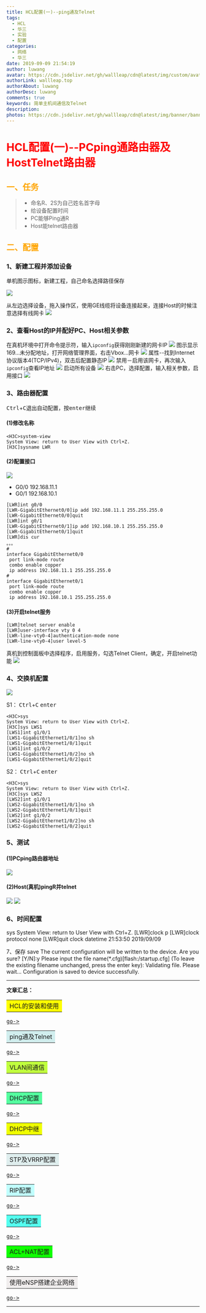 ```yaml
---
title: HCL配置(一)--ping通及Telnet
tags:
  - HCL
  - 华三
  - 实验
  - 配置
categories:
  - 网络
  - 华三
date: 2019-09-09 21:54:19
author: luwang
avatar: https://cdn.jsdelivr.net/gh/wallleap/cdn@latest/img/custom/avatar.jpg
authorLink: wallleap.top
authorAbout: luwang
authorDesc: luwang
comments: true
keywords: 简单主机间通信及Telnet
description: 
photos: https://cdn.jsdelivr.net/gh/wallleap/cdn@latest/img/banner/banner1.jpg
---
```


# <font color="red">HCL配置(一)--PCping通路由器及HostTelnet路由器</font>

## <font color="orange">一、任务</font>
> * 命名R、2S为自己姓名首字母
> * 给设备配置时间
> * PC能够Ping通R
> * Host能telnet路由器


## <font color="orange">二、配置</font>

### 1、新建工程并添加设备
单机图示图标，新建工程，自己命名选择路径保存

![](https://cdn.jsdelivr.net/gh/wallleap/cdn@latest/img/pic/web-HCL1/pic1.png)

从左边选择设备，拖入操作区，使用GE线缆将设备连接起来，连接Host的时候注意选择有线网卡
![](https://cdn.jsdelivr.net/gh/wallleap/cdn@latest/img/pic/web-HCL1/pic2.png)

### 2、查看Host的IP并配好PC、Host相关参数
在真机环境中打开命令提示符，输入`ipconfig`获得刚刚新建的网卡IP
![](https://cdn.jsdelivr.net/gh/wallleap/cdn@latest/img/pic/web-HCL1/pic3.png)
图示显示169...未分配地址，打开网络管理界面，右击Vbox...网卡
![](https://cdn.jsdelivr.net/gh/wallleap/cdn@latest/img/pic/web-HCL1/pic4.png)
属性--找到Internet协议版本4(TCP/IPv4)，双击后配置静态IP
![](https://cdn.jsdelivr.net/gh/wallleap/cdn@latest/img/pic/web-HCL1/pic5.png)
禁用－启用该网卡，再次输入`ipconfig`查看IP地址
![](https://cdn.jsdelivr.net/gh/wallleap/cdn@latest/img/pic/web-HCL1/pic6.png)
启动所有设备
![](https://cdn.jsdelivr.net/gh/wallleap/cdn@latest/img/pic/web-HCL1/pic7.png)
右击PC，选择配置，输入相关参数，启用接口
![](https://cdn.jsdelivr.net/gh/wallleap/cdn@latest/img/pic/web-HCL1/pic8.png)




### 3、路由器配置
<kbd>Ctrl</kbd>+<kbd>C</kbd>退出自动配置，按<kbd>enter</kbd>继续
#### (1)修改名称
```
<H3C>system-view
System View: return to User View with Ctrl+Z.
[H3C]sysname LWR
```
#### (2)配置接口
![](web-HCL1/pic9.png)
- G0/0 192.168.11.1     
- G0/1 192.168.10.1

```
[LWR]int g0/0
[LWR-GigabitEthernet0/0]ip add 192.168.11.1 255.255.255.0
[LWR-GigabitEthernet0/0]quit
[LWR]int g0/1
[LWR-GigabitEthernet0/1]ip add 192.168.10.1 255.255.255.0
[LWR-GigabitEthernet0/1]quit
[LWR]dis cur
。。。
#
interface GigabitEthernet0/0
 port link-mode route
 combo enable copper
 ip address 192.168.11.1 255.255.255.0
#
interface GigabitEthernet0/1
 port link-mode route
 combo enable copper
 ip address 192.168.10.1 255.255.255.0
```

#### (3)开启telnet服务
```
[LWR]telnet server enable
[LWR]user-interface vty 0 4
[LWR-line-vty0-4]authentication-mode none
[LWR-line-vty0-4]user level-5
```

真机到控制面板中选择程序，启用服务，勾选Telnet Client，确定，开启telnet功能
![](https://cdn.jsdelivr.net/gh/wallleap/cdn@latest/img/pic/web-HCL1/pic10.png)




### 4、交换机配置
![](https://cdn.jsdelivr.net/gh/wallleap/cdn@latest/img/pic/web-HCL1/pic11.png)

S1：
<kbd>Ctrl</kbd>+<kbd>C</kbd>   <kbd>enter</kbd>
```
<H3C>sys
System View: return to User View with Ctrl+Z.
[H3C]sys LWS1
[LWS1]int g1/0/1
[LWS1-GigabitEthernet1/0/1]no sh
[LWS1-GigabitEthernet1/0/1]quit
[LWS1]int g1/0/2
[LWS1-GigabitEthernet1/0/2]no sh
[LWS1-GigabitEthernet1/0/2]quit
```
S2：
<kbd>Ctrl</kbd>+<kbd>C</kbd>   <kbd>enter</kbd>
```
<H3C>sys
System View: return to User View with Ctrl+Z.
[H3C]sys LWS2
[LWS2]int g1/0/1
[LWS2-GigabitEthernet1/0/1]no sh
[LWS2-GigabitEthernet1/0/1]quit
[LWS2]int g1/0/2
[LWS2-GigabitEthernet1/0/2]no sh
[LWS2-GigabitEthernet1/0/2]quit
```
### 5、测试
#### (1)PCping路由器地址

![](https://cdn.jsdelivr.net/gh/wallleap/cdn@latest/img/pic/web-HCL1/pic12.png)


#### (2)Host(真机)pingR并telnet
![](https://cdn.jsdelivr.net/gh/wallleap/cdn@latest/img/pic/web-HCL1/pic13.png)
![](https://cdn.jsdelivr.net/gh/wallleap/cdn@latest/img/pic/web-HCL1/pic14.png)


### 6、时间配置
<LWR>sys
System View: return to User View with Ctrl+Z.
[LWR]clock p
[LWR]clock protocol none
[LWR]quit
<LWR>clock datetime 21:53:50 2019/09/09

7、保存
<LWR>save
The current configuration will be written to the device. Are you sure? [Y/N]:y
Please input the file name(*.cfg)[flash:/startup.cfg]
(To leave the existing filename unchanged, press the enter key):
Validating file. Please wait...
Configuration is saved to device successfully.





------

 **文章汇总：**

<table><tr><td bgcolor=#FFFF00> HCL的安装和使用</td></tr></table>

<kbd>[go->](/2019/09/09/web-HCL0/index.html)</kbd>

<table><tr><td bgcolor=#D1EEEE>ping通及Telnet</td></tr></table>

<kbd>[go->](/2019/09/09/web-HCL1/index.html)</kbd>

<table><tr><td bgcolor=#C0FF3E>VLAN间通信</td></tr></table>

<kbd>[go->](/2019/09/11/web-HCL2/index.html)</kbd>

<table><tr><td bgcolor=#54FF9F>DHCP配置</td></tr></table>

<kbd>[go->](/2019/09/12/web-HCL3/index.html)</kbd>

<table><tr><td bgcolor=#EFFF00> DHCP中继</td></tr></table>

<kbd>[go->](/2019/09/18/web-HCL4/index.html)</kbd>

<table><tr><td bgcolor=#DFEEEE>STP及VRRP配置</td></tr></table>

<kbd>[go->](/2019/09/18/web-HCL5/index.html)</kbd>

<table><tr><td bgcolor=#C0FFFE>RIP配置</td></tr></table>

<kbd>[go->](/2019/09/19/web-HCL6/index.html)</kbd>

<table><tr><td bgcolor=#54FFEF>OSPF配置</td></tr></table>

<kbd>[go->](/2019/09/27/web-HCL7/index.html)</kbd>

<table><tr><td bgcolor=#0FFF00>ACL+NAT配置</td></tr></table>

<kbd>[go->](/2019/09/27/web-HCL8/index.html)</kbd>

<table><tr><td bgcolor=#F1EEEE>使用eNSP搭建企业网络</td></tr></table>

<kbd>[go->](/2019/09/30/web-HCL9/index.html)</kbd>

------

